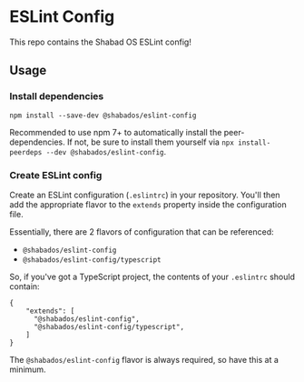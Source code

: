 # ESLint Config

This repo contains the Shabad OS ESLint config!

## Usage

### Install dependencies

`npm install --save-dev @shabados/eslint-config`

Recommended to use npm 7+ to automatically install the peer-dependencies. If not, be sure to install them yourself via `npx install-peerdeps --dev @shabados/eslint-config`.

### Create ESLint config

Create an ESLint configuration (`.eslintrc`) in your repository. You'll then add the appropriate flavor to the `extends` property inside the configuration file.

Essentially, there are 2 flavors of configuration that can be referenced:

- `@shabados/eslint-config`
- `@shabados/eslint-config/typescript`

So, if you've got a TypeScript project, the contents of your `.eslintrc` should contain:

```
{
    "extends": [
      "@shabados/eslint-config",
      "@shabados/eslint-config/typescript",
    ]
}
```

The `@shabados/eslint-config` flavor is always required, so have this at a minimum.
